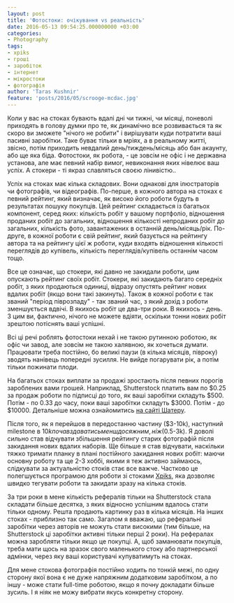 ```yaml
---
layout: post
title: 'Фотостоки: очікування vs реальність'
date: 2016-05-13 09:54:25.000000000 +03:00
categories:
- Photography
tags:
- xpiks
- гроші
- заробіток
- інтернет
- мікростоки
- фотографія
author: 'Taras Kushnir'
feature: 'posts/2016/05/scrooge-mcdac.jpg'
---
```


Коли у вас на стоках бувають вдалі дні чи тижні, чи місяці, поневолі приходять в голову думки про те, як динамічно все розвивається та як скоро ви зможете "нічого не робити" і вирішувати куди потратити ваші пасивні заробітки. Таке буває тільки в мріях, а в реальному житті, звісно, потім приходить невдалий день/тиждень/місяць або бан акаунту, або ще яка біда. Фотостоки, як робота, - це зовсім не офіс і не державна установа, але має певний набір вимог, невиконання яких нівелює ваш успіх. А стокери - ті якраз славляться своєю лінивістю..

<!--more-->

Успіх на стоках має кілька складових. Вони однакові для ілюстраторів чи фотографів, чи відеографів. По-перше, в кожного автора на стоках є певний рейтинг, який визначає, як високо його роботи будуть в результатах пошуку покупців. Цей рейтинг складається із багатьох компонент, серед яких: кількість робіт у вашому портфоліо, відношення проданих робіт до загальних, відношення кількості непроданих робіт до загальних, кількість фото, завантажених в останній день/місяць/рік. По-друге, в кожної роботи є свій рейтинг, який базується на рейтингу автора та на рейтингу цієї ж роботи, куди входять відношення кількості переглядів до купівель, кількість переглядів/купівель останнім часом тощо.

Все це означає, що стокери, які давно не закидали роботи, цим опускають рейтинг своїх робіт. Стокери, які закидають багато середніх робіт, з яких продаються одиниці, відразу опустять рейтинг нових вдалих робіт (якщо вони такі закинуть). Також в кожної роботи є так званий "період піврозпаду" - так званий час, з який дохід з роботи зменшується вдвічі. В якихось робіт це два-три роки. В якихось - день. З цим ви, фактично, нічого не можете вдіяти, оскільки тонни нових робіт зрештою потіснять ваші успішні.

Всі ці речі роблять фотостоки нехай і не такою рутинною роботою, як офіс чи завод, але зовсім не такою халявною, як хочеться думати. Працювати треба постійно, бо великі паузи (в кілька місяців, півроку) зводять нанівець попередні зусилля. Не вийде погарувати рік, а потім тільки пожинати плоди.

На багатьох стоках виплати за продажі зростають після певних порогів зароблених вами грошей. Наприклад, Shutterstock платить вам по $0.25 за продаж роботи по підписці до того, як ваші заробітки складуть $500. Потім - по 0.33 до часу, поки ваші заробітки складуть $3000. Потім - до $10000. Детальніше можна ознайомитись [на сайті Шатеру](https://submit.shutterstock.com/payouts).

Після того, як я перейшов в передостанню частину ($3-10k), наступний milestone в $10k почав здаватись менш досяжним, ніж ($0.5-3k). Я доволі сильно став відчувати збільшення рейтингу старих фотографій після закидання нових вдалих наборів. Ще більше я став відчувати, наскільки тяжко тримати планку в плані постійного закидання нових робіт: маючи основну роботу та ще 2-3 хоббі, якими я теж активно займаюсь, слідкувати за актуальністю стоків стає все важче. Частково це полегшується програмою для роботи зі стоками [Xpiks](http://ribtoks.github.io/xpiks/), яка дозволяє швидко тегувати роботи та закидати зразу на кілька стоків.

За три роки в мене кількість рефералів тільки на Shutterstock стала складати більше десятка, з яких відносно успішним вдалось стати тільки одному. Решта продають картинку раз в кілька місяців. На інших стоках - приблизно так само. Загалом я вважаю, що реферальні заробітки через авторів не можуть стати високими (тим більше, на Shutterstock ці заробітки активні тільки перші 2 роки). На рефералах можна заробляти тільки якщо це покупці. А, щоб заманювати покупців, треба мати щось на зразок свого маленького стоку або партнерської адмінки, через яку ваші користувачі купуватимуть на стоках.

Для мене стокова фотографія постійно ходить по тонкій межі, по одну сторону якої вона є не дуже напряжним додатковим заробітком, а по іншу - може стати full-time роботою, якщо я почну докладати більше зусиль. І я ніяк не можу вибрати якусь конкретну сторону.
